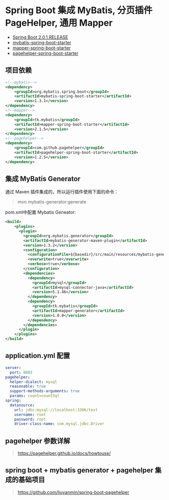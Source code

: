 # Spring Boot 集成 MyBatis, 分页插件 PageHelper, 通用 Mapper 

- [Spring Boot 2.0.1.RELEASE](https://github.com/spring-projects/spring-boot)
- [mybatis-spring-boot-starter](https://github.com/mybatis/spring-boot-starter)
- [mapper-spring-boot-starter](https://github.com/abel533/mapper-boot-starter)
- [pagehelper-spring-boot-starter](https://github.com/pagehelper/pagehelper-spring-boot)


## 项目依赖
```xml
<!--mybatis-->
<dependency>
    <groupId>org.mybatis.spring.boot</groupId>
    <artifactId>mybatis-spring-boot-starter</artifactId>
    <version>1.3.1</version>
</dependency>
<!--mapper-->
<dependency>
    <groupId>tk.mybatis</groupId>
    <artifactId>mapper-spring-boot-starter</artifactId>
    <version>2.1.5</version>
</dependency>
<!--pagehelper-->
<dependency>
    <groupId>com.github.pagehelper</groupId>
    <artifactId>pagehelper-spring-boot-starter</artifactId>
    <version>1.2.5</version>
</dependency>
```
## 集成 MyBatis Generator
通过 Maven 插件集成的，所以运行插件使用下面的命令：
>mvn mybatis-generator:generate

pom.xml中配置 Mybatis Geneator:
```xml
<build>
    <plugins>
      <plugin>
        <groupId>org.mybatis.generator</groupId>
        <artifactId>mybatis-generator-maven-plugin</artifactId>
        <version>1.3.2</version>
        <configuration>
          <configurationFile>${basedir}/src/main/resources/mybatis-generator/generatorConfig.xml</configurationFile>
          <overwrite>true</overwrite>
          <verbose>true</verbose>
        </configuration>
        <dependencies>
          <dependency>
            <groupId>mysql</groupId>
            <artifactId>mysql-connector-java</artifactId>
            <version>5.1.46</version>
          </dependency>
          <dependency>
            <groupId>tk.mybatis</groupId>
            <artifactId>mapper-generator</artifactId>
            <version>1.0.0</version>
          </dependency>
        </dependencies>
      </plugin>
    </plugins>
</build>
```

## application.yml 配置
```yaml
server:
  port: 8083
pagehelper:
  helper-dialect: mysql
  reasonable: true
  support-methods-arguments: true
  params: count=countSql
spring:
  datasource:
    url: jdbc:mysql://localhost:3306/test
    username: root
    password: root
    driver-class-name: com.mysql.jdbc.Driver
```

## pagehelper 参数详解
>https://pagehelper.github.io/docs/howtouse/

## spring boot + mybatis generator + pagehelper 集成的基础项目 
>https://github.com/liuyanmin/spring-boot-pagehelper
